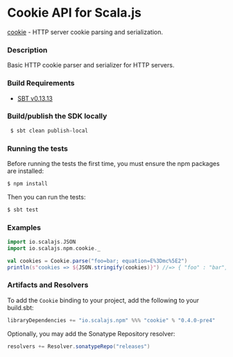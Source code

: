Cookie API for Scala.js
================================
[cookie](https://www.npmjs.com/package/cookie) - HTTP server cookie parsing and serialization.

### Description

Basic HTTP cookie parser and serializer for HTTP servers.

<a name="build_requirements"></a>
### Build Requirements

* [SBT v0.13.13](http://www.scala-sbt.org/download.html)

<a name="building_sdk"></a>
### Build/publish the SDK locally

```bash
 $ sbt clean publish-local
```

### Running the tests

Before running the tests the first time, you must ensure the npm packages are installed:

```bash
$ npm install
```

Then you can run the tests:

```bash
$ sbt test
```

### Examples

```scala
import io.scalajs.JSON
import io.scalajs.npm.cookie._

val cookies = Cookie.parse("foo=bar; equation=E%3Dmc%5E2")
println(s"cookies => ${JSON.stringify(cookies)}") //=> { "foo" : "bar", "equation" : "E=mc^2" }
```

### Artifacts and Resolvers

To add the `Cookie` binding to your project, add the following to your build.sbt:  

```sbt
libraryDependencies += "io.scalajs.npm" %%% "cookie" % "0.4.0-pre4"
```

Optionally, you may add the Sonatype Repository resolver:

```sbt   
resolvers += Resolver.sonatypeRepo("releases") 
```
